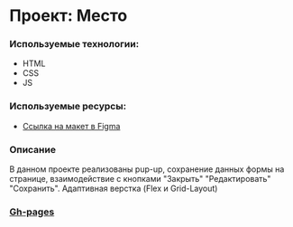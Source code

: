 # Проект: Место

### Используемые технологии:
* HTML
* CSS
* JS

### Используемые ресурсы:
* [Ссылка на макет в Figma](https://www.figma.com/file/2cn9N9jSkmxD84oJik7xL7/JavaScript.-Sprint-4?node-id=0%3A1)

### Описание

В данном проекте реализованы pup-up, сохранение данных формы на странице, взаимодействие с кнопками "Закрыть" "Редактировать" "Сохранить". Адаптивная верстка (Flex и Grid-Layout)
### [Gh-pages](https://dardog.github.io/mesto/)